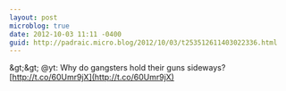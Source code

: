 ```yaml
---
layout: post
microblog: true
date: 2012-10-03 11:11 -0400
guid: http://padraic.micro.blog/2012/10/03/t253512611403022336.html
---
```

&amp;gt;&amp;gt; @yt: Why do gangsters hold their guns sideways? [http://t.co/60Umr9jX](http://t.co/60Umr9jX)
